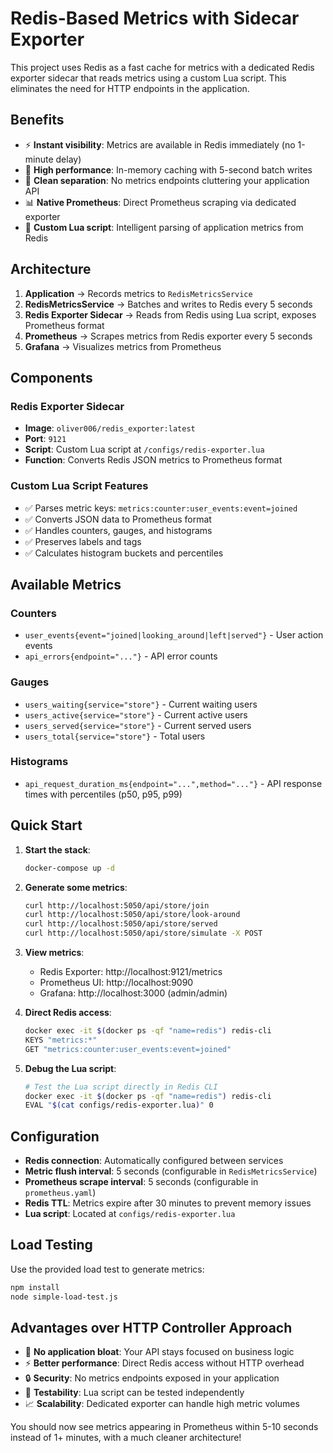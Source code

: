 # Redis-Based Metrics with Sidecar Exporter

This project uses Redis as a fast cache for metrics with a dedicated Redis exporter sidecar that reads metrics using a custom Lua script. This eliminates the need for HTTP endpoints in the application.

## Benefits

- ⚡ **Instant visibility**: Metrics are available in Redis immediately (no 1-minute delay)
- 🚀 **High performance**: In-memory caching with 5-second batch writes
- 🧹 **Clean separation**: No metrics endpoints cluttering your application API
- 📊 **Native Prometheus**: Direct Prometheus scraping via dedicated exporter
- 🔧 **Custom Lua script**: Intelligent parsing of application metrics from Redis

## Architecture

1. **Application** → Records metrics to `RedisMetricsService`
2. **RedisMetricsService** → Batches and writes to Redis every 5 seconds  
3. **Redis Exporter Sidecar** → Reads from Redis using Lua script, exposes Prometheus format
4. **Prometheus** → Scrapes metrics from Redis exporter every 5 seconds
5. **Grafana** → Visualizes metrics from Prometheus

## Components

### Redis Exporter Sidecar
- **Image**: `oliver006/redis_exporter:latest`
- **Port**: `9121`
- **Script**: Custom Lua script at `/configs/redis-exporter.lua`
- **Function**: Converts Redis JSON metrics to Prometheus format

### Custom Lua Script Features
- ✅ Parses metric keys: `metrics:counter:user_events:event=joined`
- ✅ Converts JSON data to Prometheus format
- ✅ Handles counters, gauges, and histograms
- ✅ Preserves labels and tags
- ✅ Calculates histogram buckets and percentiles

## Available Metrics

### Counters
- `user_events{event="joined|looking_around|left|served"}` - User action events
- `api_errors{endpoint="..."}` - API error counts

### Gauges  
- `users_waiting{service="store"}` - Current waiting users
- `users_active{service="store"}` - Current active users
- `users_served{service="store"}` - Current served users
- `users_total{service="store"}` - Total users

### Histograms
- `api_request_duration_ms{endpoint="...",method="..."}` - API response times with percentiles (p50, p95, p99)

## Quick Start

1. **Start the stack**:
   ```bash
   docker-compose up -d
   ```

2. **Generate some metrics**:
   ```bash
   curl http://localhost:5050/api/store/join
   curl http://localhost:5050/api/store/look-around
   curl http://localhost:5050/api/store/served
   curl http://localhost:5050/api/store/simulate -X POST
   ```

3. **View metrics**:
   - Redis Exporter: http://localhost:9121/metrics
   - Prometheus UI: http://localhost:9090
   - Grafana: http://localhost:3000 (admin/admin)

4. **Direct Redis access**:
   ```bash
   docker exec -it $(docker ps -qf "name=redis") redis-cli
   KEYS "metrics:*"
   GET "metrics:counter:user_events:event=joined"
   ```

5. **Debug the Lua script**:
   ```bash
   # Test the Lua script directly in Redis CLI
   docker exec -it $(docker ps -qf "name=redis") redis-cli
   EVAL "$(cat configs/redis-exporter.lua)" 0
   ```

## Configuration

- **Redis connection**: Automatically configured between services
- **Metric flush interval**: 5 seconds (configurable in `RedisMetricsService`)
- **Prometheus scrape interval**: 5 seconds (configurable in `prometheus.yaml`)
- **Redis TTL**: Metrics expire after 30 minutes to prevent memory issues
- **Lua script**: Located at `configs/redis-exporter.lua`

## Load Testing

Use the provided load test to generate metrics:

```bash
npm install
node simple-load-test.js
```

## Advantages over HTTP Controller Approach

- 🎯 **No application bloat**: Your API stays focused on business logic
- ⚡ **Better performance**: Direct Redis access without HTTP overhead
- 🔒 **Security**: No metrics endpoints exposed in your application
- 🧪 **Testability**: Lua script can be tested independently
- 📈 **Scalability**: Dedicated exporter can handle high metric volumes

You should now see metrics appearing in Prometheus within 5-10 seconds instead of 1+ minutes, with a much cleaner architecture!
